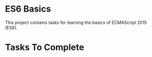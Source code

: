 # ES6 Basics

This project contains tasks for learning the basics of ECMAScript 2015 (ES6).

# Tasks To Complete
